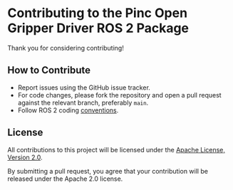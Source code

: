 # Contributing to the Pinc Open Gripper Driver ROS 2 Package

Thank you for considering contributing!

## How to Contribute
- Report issues using the GitHub issue tracker.
- For code changes, please fork the repository and open a pull request against the relevant branch, preferably `main`.
- Follow ROS 2 coding [conventions](https://docs.ros.org/en/rolling/The-ROS2-Project/Contributing/Code-Style-Language-Versions.html).

## License
All contributions to this project will be licensed under the
 [Apache License, Version 2.0](https://www.apache.org/licenses/LICENSE-2.0).

By submitting a pull request, you agree that your contribution will be released under the Apache 2.0 license.
